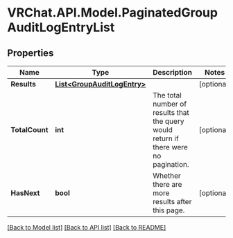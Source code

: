 # VRChat.API.Model.PaginatedGroupAuditLogEntryList

## Properties

Name | Type | Description | Notes
------------ | ------------- | ------------- | -------------
**Results** | [**List&lt;GroupAuditLogEntry&gt;**](GroupAuditLogEntry.md) |  | [optional] 
**TotalCount** | **int** | The total number of results that the query would return if there were no pagination. | [optional] 
**HasNext** | **bool** | Whether there are more results after this page. | [optional] 

[[Back to Model list]](../README.md#documentation-for-models) [[Back to API list]](../README.md#documentation-for-api-endpoints) [[Back to README]](../README.md)

